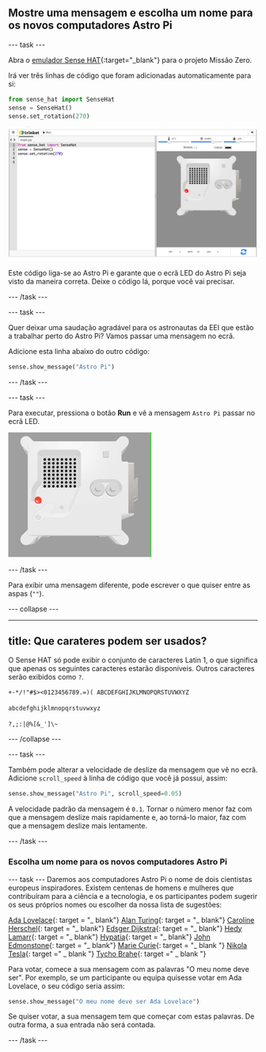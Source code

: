 ## Mostre uma mensagem e escolha um nome para os novos computadores Astro Pi

--- task ---

Abra o [emulador Sense HAT](https://trinket.io/mission-zero){:target="_blank"} para o projeto Missão Zero.

Irá ver três linhas de código que foram adicionadas automaticamente para si:

```python
from sense_hat import SenseHat
sense = SenseHat()
sense.set_rotation(270)
```

![Uma captura de ecrã do emulador Trinket do Sense Hat com três linhas de código inicial exibido no painel esquerdo.](images/sense-hat-emulator2.png)

Este código liga-se ao Astro Pi e garante que o ecrã LED do Astro Pi seja visto da maneira correta. Deixe o código lá, porque você vai precisar.

--- /task ---

--- task ---

Quer deixar uma saudação agradável para os astronautas da EEI que estão a trabalhar perto do Astro Pi? Vamos passar uma mensagem no ecrã.

Adicione esta linha abaixo do outro código:

```python
sense.show_message("Astro Pi")
```

--- /task ---

--- task ---

Para executar, pressiona o botão **Run** e vê a mensagem `Astro Pi` passar no ecrã LED.

![O emulador Trinket do Sense HAT executando um programa de exemplo que desliza o texto "Astro PI" ao longo da matriz LED em letras brancas](images/M0_1.gif)

--- /task ---



Para exibir uma mensagem diferente, pode escrever o que quiser entre as aspas (`""`).

--- collapse ---

---
title: Que carateres podem ser usados?
---

O Sense HAT só pode exibir o conjunto de caracteres Latin 1, o que significa que apenas os seguintes caracteres estarão disponíveis. Outros caracteres serão exibidos como `?`.

```
+-*/!"#$><0123456789.=)( ABCDEFGHIJKLMNOPQRSTUVWXYZ

abcdefghijklmnopqrstuvwxyz

?,;:|@%[&_']\~
```

--- /collapse ---

--- task ---

Também pode alterar a velocidade de deslize da mensagem que vê no ecrã. Adicione `scroll_speed` à linha de código que você já possui, assim:

```python
sense.show_message("Astro Pi", scroll_speed=0.05)
```

A velocidade padrão da mensagem é `0.1`. Tornar o número menor faz com que a mensagem deslize mais rapidamente e, ao torná-lo maior, faz com que a mensagem deslize mais lentamente.

--- /task ---

### Escolha um nome para os novos computadores Astro Pi

--- task --- Daremos aos computadores Astro Pi o nome de dois cientistas europeus inspiradores. Existem centenas de homens e mulheres que contribuíram para a ciência e a tecnologia, e os participantes podem sugerir os seus próprios nomes ou escolher da nossa lista de sugestões:


[Ada Lovelace](https://en.wikipedia.org/wiki/Ada_Lovelace){: target = "_ blank"} 
[Alan Turing](https://en.wikipedia.org/wiki/Alan_Turing){: target = "_ blank"} 
[Caroline Herschel](https://en.wikipedia.org/wiki/Caroline_Herschel){: target = "_ blank"} 
[Edsger Dijkstra](https://en.wikipedia.org/wiki/Edsger_W._Dijkstra){: target = "_ blank"} 
[Hedy Lamarr](https://en.wikipedia.org/wiki/Hedy_Lamarr){: target = "_ blank"} 
[Hypatia](https://en.wikipedia.org/wiki/Hypatia){: target = "_ blank"} 
[John Edmonstone](https://en.wikipedia.org/wiki/John_Edmonstone){: target = "_ blank"} 
[Marie Curie](https://en.wikipedia.org/wiki/Marie_Curie){: target = "_ blank "} 
[Nikola Tesla](https://en.wikipedia.org/wiki/Nikola_Tesla){: target =" _ blank "} 
[Tycho Brahe](https://en.wikipedia.org/wiki/Tycho_Brahe){: target =" _ blank "}

Para votar, comece a sua mensagem com as palavras "O meu nome deve ser". Por exemplo, se um participante ou equipa quisesse votar em Ada Lovelace, o seu código seria assim:

```python
sense.show_message("O meu nome deve ser Ada Lovelace")
```

Se quiser votar, a sua mensagem tem que começar com estas palavras. De outra forma, a sua entrada não será contada.

--- /task ---



